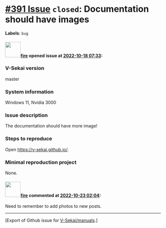 # [\#391 Issue](https://github.com/V-Sekai/manuals/issues/391) `closed`: Documentation should have images
**Labels**: `bug`


#### <img src="https://avatars.githubusercontent.com/u/32321?u=c2e06a3d2b49a467aa907e54aa259516440267cc&v=4" width="50">[fire](https://github.com/fire) opened issue at [2022-10-18 07:33](https://github.com/V-Sekai/manuals/issues/391):

### V-Sekai version

master

### System information

Windows 11, Nvidia 3000

### Issue description

The documentation should have more image!

### Steps to reproduce

Open https://v-sekai.github.io/.

### Minimal reproduction project

None.

#### <img src="https://avatars.githubusercontent.com/u/32321?u=c2e06a3d2b49a467aa907e54aa259516440267cc&v=4" width="50">[fire](https://github.com/fire) commented at [2022-10-23 02:04](https://github.com/V-Sekai/manuals/issues/391#issuecomment-1287977789):

Need to remember to add photos to new posts.


-------------------------------------------------------------------------------



[Export of Github issue for [V-Sekai/manuals](https://github.com/V-Sekai/manuals).]
